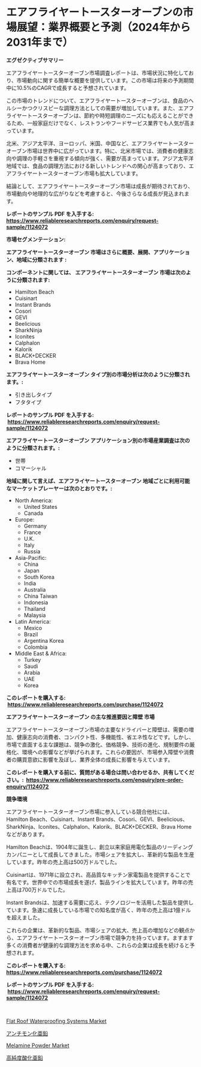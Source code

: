 <p><h1>エアフライヤートースターオーブンの市場展望：業界概要と予測（2024年から2031年まで）</h1></p><p><strong>エグゼクティブサマリー</strong></p>
<p><p>エアフライヤートースターオーブン市場調査レポートは、市場状況に特化しており、市場動向に関する簡単な概要を提供しています。この市場は将来の予測期間中に10.5%のCAGRで成長すると予想されています。</p><p>この市場のトレンドについて、エアフライヤートースターオーブンは、食品のヘルシーかつクリスピーな調理方法としての需要が増加しています。また、エアフライヤートースターオーブンは、節約や時短調理のニーズにも応えることができるため、一般家庭だけでなく、レストランやフードサービス業界でも人気が高まっています。</p><p>北米、アジア太平洋、ヨーロッパ、米国、中国など、エアフライヤートースターオーブン市場は世界中に広がっています。特に、北米市場では、消費者の健康志向や調理の手軽さを重視する傾向が強く、需要が高まっています。アジア太平洋地域では、食品の調理方法における新しいトレンドへの関心が高まっており、エアフライヤートースターオーブン市場も拡大しています。</p><p>結論として、エアフライヤートースターオーブン市場は成長が期待されており、市場動向や地理的な広がりなどを考慮すると、今後さらなる成長が見込まれます。</p></p>
<p><strong>レポートのサンプル PDF を入手する: <a href="https://www.reliableresearchreports.com/enquiry/request-sample/1124072">https://www.reliableresearchreports.com/enquiry/request-sample/1124072</a></strong></p>
<p><strong>市場セグメンテーション:</strong></p>
<p><strong> エアフライヤートースターオーブン 市場はさらに概要、展開、アプリケーション、地域に分類されます :</strong></p>
<p><strong>コンポーネントに関しては、 エアフライヤートースターオーブン 市場は次のように分類されます: &nbsp;</strong></p>
<p><ul><li>Hamilton Beach</li><li>Cuisinart</li><li>Instant Brands</li><li>Cosori</li><li>GEVI</li><li>Beelicious</li><li>SharkNinja</li><li>Iconites</li><li>Calphalon</li><li>Kalorik</li><li>BLACK+DECKER</li><li>Brava Home</li></ul></p>
<p><strong> エアフライヤートースターオーブン タイプ別の市場分析は次のように分類されます。:</strong></p>
<p><ul><li>引き出しタイプ</li><li>フタタイプ</li></ul></p>
<p><strong>レポートのサンプル PDF を入手する: &nbsp;<a href="https://www.reliableresearchreports.com/enquiry/request-sample/1124072">https://www.reliableresearchreports.com/enquiry/request-sample/1124072</a></strong></p>
<p><strong> エアフライヤートースターオーブン アプリケーション別の市場産業調査は次のように分類されます。:</strong></p>
<p><ul><li>世帯</li><li>コマーシャル</li></ul></p>
<p><strong>地域に関して言えば、エアフライヤートースターオーブン 地域ごとに利用可能なマーケットプレーヤーは次のとおりです。:</strong></p>
<p><ul>
    <li>
        North America:
        <ul>
            <li>United States</li>
            <li>Canada</li>
        </ul>
    </li>
    <li>
        Europe:
        <ul>
            <li>Germany</li>
            <li>France</li>
            <li>U.K.</li>
            <li>Italy</li>
            <li>Russia</li>
        </ul>
    </li>
    <li>
        Asia-Pacific:
        <ul>
            <li>China</li>
            <li>Japan</li>
            <li>South Korea</li>
            <li>India</li>
            <li>Australia</li>
            <li>China Taiwan</li>
            <li>Indonesia</li>
            <li>Thailand</li>
            <li>Malaysia</li>
        </ul>
    </li>
    <li>
        Latin America:
        <ul>
            <li>Mexico</li>
            <li>Brazil</li>
            <li>Argentina Korea</li>
            <li>Colombia</li>
        </ul>
    </li>
    <li>
        Middle East & Africa:
        <ul>
            <li>Turkey</li>
            <li>Saudi</li>
            <li>Arabia</li>
            <li>UAE</li>
            <li>Korea</li>
        </ul>
    </li>
    </ul></p>
<p><strong>このレポートを購入する: &nbsp;<a href="https://www.reliableresearchreports.com/purchase/1124072">https://www.reliableresearchreports.com/purchase/1124072</a></strong></p>
<p><strong>エアフライヤートースターオーブン の主な推進要因と障壁 市場</strong></p>
<p><p>エアフライヤートースターオーブン市場の主要なドライバーと障壁は、需要の増加、健康志向の消費者、コンパクト性、多機能性、省エネ性などです。しかし、市場で直面する主な課題は、競争の激化、価格競争、技術の進化、規制要件の厳格化、環境への影響などが挙げられます。これらの要因が、市場参入障壁や消費者の購買意欲に影響を及ぼし、業界全体の成長に影響を与えています。</p></p>
<p><strong>このレポートを購入する前に、質問がある場合は問い合わせるか、共有してください。:&nbsp; <a href="https://www.reliableresearchreports.com/enquiry/pre-order-enquiry/1124072">https://www.reliableresearchreports.com/enquiry/pre-order-enquiry/1124072</a></strong></p>
<p><strong>競争環境</strong></p>
<p><p>エアフライヤートースターオーブン市場に参入している競合他社には、Hamilton Beach、Cuisinart、Instant Brands、Cosori、GEVI、Beelicious、SharkNinja、Iconites、Calphalon、Kalorik、BLACK+DECKER、Brava Homeなどがあります。</p><p>Hamilton Beachは、1904年に誕生し、創立以来家庭用電化製品のリーディングカンパニーとして成長してきました。市場シェアを拡大し、革新的な製品を生産しています。昨年の売上高は500万ドルでした。</p><p>Cuisinartは、1971年に設立され、高品質なキッチン家電製品を提供することで有名です。世界中での市場成長を遂げ、製品ラインを拡大しています。昨年の売上高は700万ドルでした。</p><p>Instant Brandsは、加速する需要に応え、テクノロジーを活用した製品を提供しています。急速に成長している市場での知名度が高く、昨年の売上高は1億ドルを超えました。</p><p>これらの企業は、革新的な製品、市場シェアの拡大、売上高の増加などの観点から、エアフライヤートースターオーブン市場で競争力を持っています。ますます多くの消費者が健康的な調理方法を求める中、これらの企業は成長を続けると予想されます。</p></p>
<p><strong>このレポートを購入する: &nbsp; <a href="https://www.reliableresearchreports.com/purchase/1124072">https://www.reliableresearchreports.com/purchase/1124072</a></strong></p>
<p><strong>レポートのサンプル PDF を入手する: &nbsp;<a href="https://www.reliableresearchreports.com/enquiry/request-sample/1124072">https://www.reliableresearchreports.com/enquiry/request-sample/1124072</a></strong><strong></strong></p>
<p>&nbsp;</p>
<p><p><a href="https://github.com/jsmusil/Market-Research-Report-List-2/blob/main/flat-roof-waterproofing-systems-market.md">Flat Roof Waterproofing Systems Market</a></p><p><a href="https://medium.com/@camron674/%E4%BA%9C%E9%89%9B%E3%82%A2%E3%83%B3%E3%83%81%E3%83%A2%E3%83%B3%E5%8C%96%E7%89%A9%E5%B8%82%E5%A0%B4%E8%A6%8F%E6%A8%A1%E3%81%AF-%E3%82%B0%E3%83%AD%E3%83%BC%E3%83%90%E3%83%AB%E7%94%A3%E6%A5%AD%E3%81%AB%E3%81%8A%E3%81%91%E3%82%8B%E6%9C%80%E8%89%AF%E3%81%AE%E3%83%9E%E3%83%BC%E3%82%B1%E3%83%86%E3%82%A3%E3%83%B3%E3%82%B0%E3%83%81%E3%83%A3%E3%83%8D%E3%83%AB%E3%82%92%E7%A4%BA%E3%81%97%E3%81%A6%E3%81%84%E3%81%BE%E3%81%99-1157d2c4eed7">アンチモン化亜鉛</a></p><p><a href="https://github.com/bmorecock/Market-Research-Report-List-2/blob/main/melamine-powder-market.md">Melamine Powder Market</a></p><p><a href="https://medium.com/@camron674/%E9%AB%98%E7%B4%94%E5%BA%A6%E9%85%B8%E5%8C%96%E4%BA%9C%E9%89%9B%E5%B8%82%E5%A0%B4-%E7%AB%B6%E4%BA%89%E5%88%86%E6%9E%90-%E5%B8%82%E5%A0%B4%E5%8B%95%E5%90%91%E3%81%8A%E3%82%88%E3%81%B32031%E5%B9%B4%E3%81%BE%E3%81%A7%E3%81%AE%E4%BA%88%E6%B8%AC-43044e1d93c7">高純度酸化亜鉛</a></p></p>